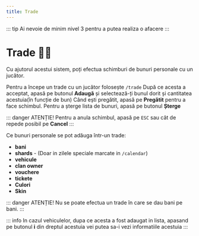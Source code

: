 ```yaml
---
title: Trade
---
```

::: tip
Ai nevoie de minim nivel 3 pentru a putea realiza o afacere
:::

# Trade 🧑‍🔧
Cu ajutorul acestui sistem, poți efectua schimburi de bunuri personale cu un jucător.

Pentru a începe un trade cu un jucător folosește `/trade`
După ce acesta a acceptat, apasă pe butonul **Adaugă** și selectează-ți bunul dorit și cantitatea acestuia(în funcție de bun)
Când ești pregătit, apasă pe **Pregătit** pentru a face schimbul.
Pentru a șterge lista de bunuri, apasă pe butonul **Șterge**

::: danger ATENȚIE!
Pentru a anula schimbul, apasă pe `ESC` sau cât de repede posibil pe **Cancel**
:::

Ce bunuri personale se pot adăuga într-un trade:
- **bani**
- **shards** - (Doar in zilele speciale marcate in `/calendar`)
- **vehicule**
- **clan owner**
- **vouchere**
- **tickete**
- **Culori**
- **Skin**

::: danger ATENȚIE!
Nu se poate efectua un trade în care se dau bani pe bani.
:::

::: info 
In cazul vehiculelor, dupa ce acesta a fost adaugat in lista, apasand pe butonul **i** din dreptul acestuia vei putea sa-i vezi informatiile acestuia
:::
